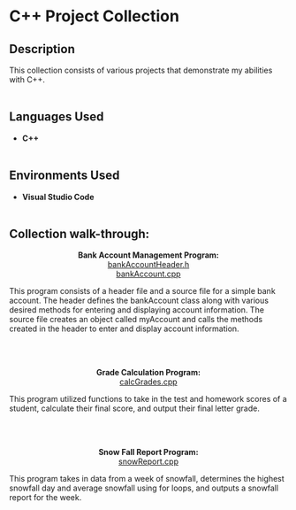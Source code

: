 <h1>C++ Project Collection</h1>


<h2>Description</h2>
This collection consists of various projects that demonstrate my abilities with C++.
<br />
<br />

<h2>Languages Used</h2>

- <b>C++</b><br><br>

<h2>Environments Used </h2>

- <b>Visual Studio Code</b><br><br>

<h2>Collection walk-through:</h2>

<p align="center">
<b>Bank Account Management Program:</b><br/>
<a href="https://github.com/keganpremuda/CppProjects/blob/main/bankAccountHeader.h">bankAccountHeader.h</a><br>
<a href="https://github.com/keganpremuda/CppProjects/blob/main/bankAccount.cpp">bankAccount.cpp</a><br></p>
<p align="left">
This program consists of a header file and a source file for a simple bank account. The header defines the bankAccount class along with various desired methods for entering and displaying account information.
The source file creates an object called myAccount and calls the methods created in the header to enter and display account information.</p>
<br />
<br />
<p align="center">
<b>Grade Calculation Program:</b><br/>
<a href="https://github.com/keganpremuda/CppProjects/blob/main/calcGrades.cpp">calcGrades.cpp</a><br></p>
<p align="left">
This program utilized functions to take in the test and homework scores of a student, calculate their final score, and output their final letter grade.</p>
<br />
<br />
<p align="center">
<b>Snow Fall Report Program:</b><br/>
<a href="https://github.com/keganpremuda/CppProjects/blob/main/snowReport.cpp">snowReport.cpp</a><br></p>
<p align="left">
This program takes in data from a week of snowfall, determines the highest snowfall day and average snowfall using for loops, and outputs a snowfall report for the week.</p>
<br />
</p>

<!--
 ```diff
- text in red
+ text in green
! text in orange
# text in gray
@@ text in purple (and bold)@@
```
--!>
